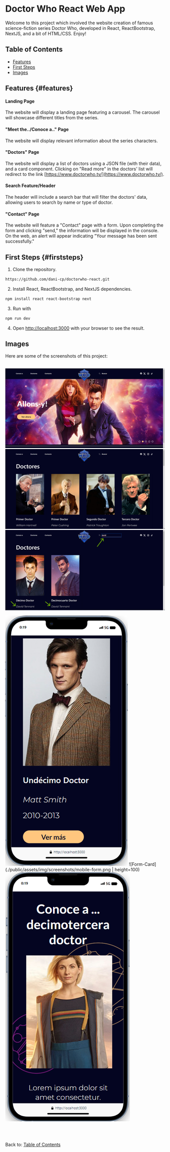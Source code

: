 # Doctor Who React Web App

Welcome to this project which involved the website creation of famous science-fiction series Doctor Who, developed in React, ReactBootstrap, NextJS, and a bit of HTML/CSS. Enjoy!

## Table of Contents

- [Features](#features)
- [First Steps](#firststeps)
- [Images](#images)

## Features {#features}

#### Landing Page
The website will display a landing page featuring a carousel. The carousel will showcase different titles from the series.

#### "Meet the../Conoce a.." Page
The website will display relevant information about the series characters.

#### "Doctors" Page
The website will display a list of doctors using a JSON file (with their data), and a card component. Clicking on "Read more" in the doctors' list will redirect to the link [https://www.doctorwho.tv/](https://www.doctorwho.tv/).

#### Search Feature/Header
The header will include a search bar that will filter the doctors' data, allowing users to search by name or type of doctor.

#### "Contact" Page
The website will feature a "Contact" page with a form. Upon completing the form and clicking "send," the information will be displayed in the console. On the web, an alert will appear indicating "Your message has been sent successfully."


## First Steps {#firststeps}
1. Clone the repository.
```bash
https://github.com/dani-cp/doctorwho-react.git
```
2. Install React, ReactBootstrap, and NextJS dependencies.
```bash
npm install react react-bootstrap next
```
3. Run with 
```bash
npm run dev
```
4. Open [http://localhost:3000](http://localhost:3000) with your browser to see the result.

## Images
Here are some of the screenshots of this project:
<br><br>

![Desktop-Carousel](./public/assets/img/screenshots/desktop-carousel.png)
![Desktop-Doc01](./public/assets/img/screenshots/desktop-doc01.png)
![Desktop-Doc02](./public/assets/img/screenshots/desktop-doc02.png)

![Mobile-Card](./public/assets/img/screenshots/mobile-card.png)
![Form-Card](./public/assets/img/screenshots/mobile-form.png | height=100)
![Meet-Card](./public/assets/img/screenshots/mobile-meet.png)


<br><br>

Back to: [Table of Contents](#table-of-contents)
